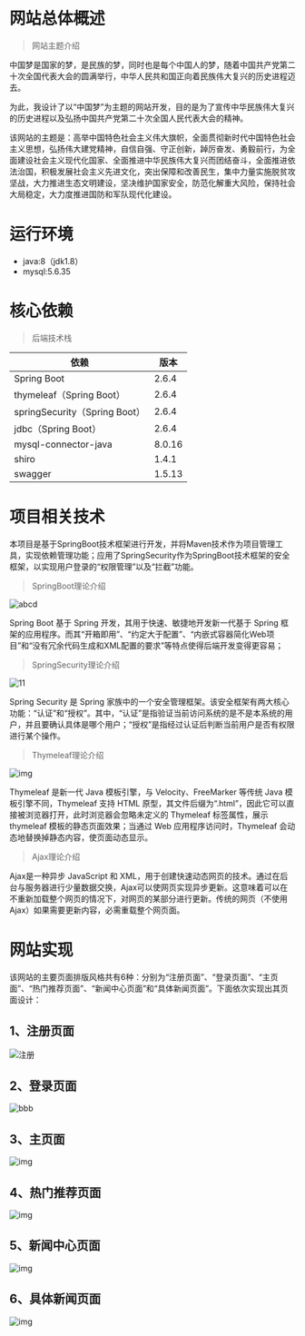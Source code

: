 # 网站总体概述

> 网站主题介绍                                           

​    中国梦是国家的梦，是民族的梦，同时也是每个中国人的梦，随着中国共产党第二十次全国代表大会的圆满举行，中华人民共和国正向着民族伟大复兴的历史进程迈去。

为此，我设计了以“中国梦”为主题的网站开发，目的是为了宣传中华民族伟大复兴的历史进程以及弘扬中国共产党第二十次全国人民代表大会的精神。

该网站的主题是：高举中国特色社会主义伟大旗帜，全面贯彻新时代中国特色社会主义思想，弘扬伟大建党精神，自信自强、守正创新，踔厉奋发、勇毅前行，为全面建设社会主义现代化国家、全面推进中华民族伟大复兴而团结奋斗，全面推进依法治国，积极发展社会主义先进文化，突出保障和改善民生，集中力量实施脱贫攻坚战，大力推进生态文明建设，坚决维护国家安全，防范化解重大风险，保持社会大局稳定，大力度推进国防和军队现代化建设。



# 运行环境

- java:8（jdk1.8）
- mysql:5.6.35



# 核心依赖

> 后端技术栈

| 依赖                          | 版本   |
| ----------------------------- | ------ |
| Spring Boot                   | 2.6.4  |
| thymeleaf（Spring Boot）      | 2.6.4  |
| springSecurity（Spring Boot） | 2.6.4  |
| jdbc（Spring Boot）           | 2.6.4  |
| mysql-connector-java          | 8.0.16 |
| shiro                         | 1.4.1  |
| swagger                       | 1.5.13 |



# 项目相关技术

本项目是基于SpringBoot技术框架进行开发，并将Maven技术作为项目管理工具，实现依赖管理功能；应用了SpringSecurity作为SpringBoot技术框架的安全框架，以实现用户登录的“权限管理”以及“拦截”功能。

> SpringBoot理论介绍

![abcd](https://cocochimp-markdown-img.oss-cn-beijing.aliyuncs.com/save/abcd.jpg)

Spring Boot 基于 Spring 开发，其用于快速、敏捷地开发新一代基于 Spring 框架的应用程序。而其“开箱即用”、“约定大于配置”、“内嵌式容器简化Web项目”和“没有冗余代码生成和XML配置的要求”等特点使得后端开发变得更容易；



> SpringSecurity理论介绍

![11](https://cocochimp-markdown-img.oss-cn-beijing.aliyuncs.com/save/11.png)

Spring Security 是 Spring 家族中的一个安全管理框架。该安全框架有两大核心功能：“认证”和“授权”。其中，“认证”是指验证当前访问系统的是不是本系统的用户，并且要确认具体是哪个用户；“授权”是指经过认证后判断当前用户是否有权限进行某个操作。



> Thymeleaf理论介绍

![img](https://cocochimp-markdown-img.oss-cn-beijing.aliyuncs.com/clip_image006.gif)

Thymeleaf 是新一代 Java 模板引擎，与 Velocity、FreeMarker 等传统 Java 模板引擎不同，Thymeleaf 支持 HTML 原型，其文件后缀为“.html”，因此它可以直接被浏览器打开，此时浏览器会忽略未定义的 Thymeleaf 标签属性，展示 thymeleaf 模板的静态页面效果；当通过 Web 应用程序访问时，Thymeleaf 会动态地替换掉静态内容，使页面动态显示。



> Ajax理论介绍

Ajax是一种异步 JavaScript 和 XML，用于创建快速动态网页的技术。通过在后台与服务器进行少量数据交换，Ajax可以使网页实现异步更新。这意味着可以在不重新加载整个网页的情况下，对网页的某部分进行更新。传统的网页（不使用 Ajax）如果需要更新内容，必需重载整个网页面。

 

# 网站实现

该网站的主要页面排版风格共有6种：分别为“注册页面”、“登录页面”、“主页面”、“热门推荐页面”、“新闻中心页面”和“具体新闻页面”。下面依次实现出其页面设计：

## 1、注册页面

![注册](https://cocochimp-markdown-img.oss-cn-beijing.aliyuncs.com/save/注册.png)

 

## 2、登录页面

![bbb](https://cocochimp-markdown-img.oss-cn-beijing.aliyuncs.com/save/bbb.png)

 

## 3、主页面

![img](https://cocochimp-markdown-img.oss-cn-beijing.aliyuncs.com/clip_image040.gif)



## 4、热门推荐页面

![img](https://cocochimp-markdown-img.oss-cn-beijing.aliyuncs.com/clip_image042.gif)

 

## 5、新闻中心页面

![img](https://cocochimp-markdown-img.oss-cn-beijing.aliyuncs.com/clip_image044.jpg)



## 6、具体新闻页面

![img](https://cocochimp-markdown-img.oss-cn-beijing.aliyuncs.com/clip_image046.jpg)



